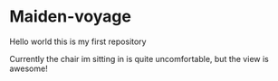 # Maiden-voyage
Hello world this is my first repository

Currently the chair im sitting in is quite uncomfortable, but the view is awesome!
